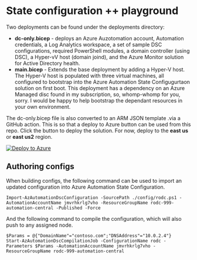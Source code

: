 # State configuration ++ playground

Two deployments can be found under the deployments directory:

- **dc-only.bicep** - deploys an Azure Auzotomation account, Automation credentials, a Log Analytics workspace, a set of sample DSC configurations, required PowerShell modules, a domain controller (using DSC), a Hyper-vV host (domain joind), and the Azure Monitor solution for Active Directory health.
- **main.bicep** - Extends the base deployment by adding a Hyper-V host. The Hyper-V host is populated with three virtual machines, all configured to bootstrap into the Azure Automation State Configugurtaon solution on first boot. This deployment has a dependency on an Azure Managed disc found in my subscription, so, whomp-whomp for you, sorry. I would be happy to help bootstrap the dependant resources in your own environment.

The dc-only.bicep file is also converted to an ARM JSON template .via a GitHub action. This is so that a deploy to Azure button can be used from this repo. Click the button to deploy the solution. For now, deploy to the **east us** or **east us2** region.

[![Deploy to Azure](https://aka.ms/deploytoazurebutton)](https://portal.azure.com/#create/Microsoft.Template/uri/https%3A%2F%2Fraw.githubusercontent.com%2Fneilpeterson%2Fhyperv-iaas-dsc%2Fmain%2Fdeploy%2Fdc-only.json)

## Authoring configs

When building configs, the following command can be used to import an updated configuration into Azure Automation State Configuration.

```
Import-AzAutomationDscConfiguration -SourcePath ./config/rodc.ps1 -AutomationAccountName jmvrhkrlg7vho -ResourceGroupName rodc-999-automation-central -Published -Force
```

And the following command to compile the configuration, which will also push to any assigned node.

```
$Params = @{"DomainName"="contoso.com";"DNSAddress"="10.0.2.4"}
Start-AzAutomationDscCompilationJob -ConfigurationName rodc -Parameters $Params -AutomationAccountName jmvrhkrlg7vho -ResourceGroupName rodc-999-automation-central
```



